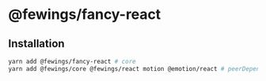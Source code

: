 # @fewings/fancy-react

## Installation

```bash
yarn add @fewings/fancy-react # core
yarn add @fewings/core @fewings/react motion @emotion/react # peerDependencies
```
